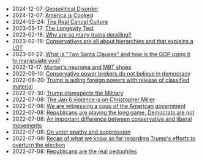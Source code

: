 <link rel="apple-touch-icon" sizes="57x57" href="/apple-icon-57x57.png">
<link rel="apple-touch-icon" sizes="60x60" href="/apple-icon-60x60.png">
<link rel="apple-touch-icon" sizes="72x72" href="/apple-icon-72x72.png">
<link rel="apple-touch-icon" sizes="76x76" href="/apple-icon-76x76.png">
<link rel="apple-touch-icon" sizes="114x114" href="/apple-icon-114x114.png">
<link rel="apple-touch-icon" sizes="120x120" href="/apple-icon-120x120.png">
<link rel="apple-touch-icon" sizes="144x144" href="/apple-icon-144x144.png">
<link rel="apple-touch-icon" sizes="152x152" href="/apple-icon-152x152.png">
<link rel="apple-touch-icon" sizes="180x180" href="/apple-icon-180x180.png">
<link rel="icon" type="image/png" sizes="192x192"  href="/android-icon-192x192.png">
<link rel="icon" type="image/png" sizes="32x32" href="/favicon-32x32.png">
<link rel="icon" type="image/png" sizes="96x96" href="/favicon-96x96.png">
<link rel="icon" type="image/png" sizes="16x16" href="/favicon-16x16.png">
<link rel="manifest" href="/manifest.json">
<meta name="msapplication-TileColor" content="#ffffff">
<meta name="msapplication-TileImage" content="/ms-icon-144x144.png">
<meta name="theme-color" content="#ffffff">

* 2024-12-07: [Geopolitical Disorder](2024-12-07-geopolical-disorder.html)
* 2024-12-07: [America is Cooked](2024-12-07-america-is-cooked.html)
* 2024-05-24: [The Real Cancel Culture](2024-05-24-the-real-cancel-culture.html)
* 2023-05-17: [The Longevity Test](2023-05-17-the-longevity-test.html)
* 2023-02-18: [Why are so many trains derailing?](2023-02-18-train-safety.html)
* 2023-02-18: [Conservatives are all about hierarchies and that explains a LOT](2023-02-18-conservative-hierarchies.html)
* 2023-01-22: [What is "Two Santa Clauses" and how is the GOP using it to manipulate you?](2023-01-22-two-santas.html)
* 2022-12-17: [Morton's neuroma and MBT shoes](2022-12-17-shoes.html)
* 2022-09-10: [Conservative power brokers do not believe in democracy](2022-09-10-conservatives-do-not-believe-in-democracy.html)
* 2022-08-20: [Trump is aiding foreign powers with release of classified material](2022-08-20-trump-classified-material.html)
* 2022-07-30: [Trump disrespects the Military](2022-07-30-trump-disrespects-military.html)
* 2022-07-08: [The Jan 6 violence is on Christopher Miller](2022-07-08-miller-treason.html)
* 2022-07-08: [We are witnessing a coup of the American government](2022-07-08-coup.html)
* 2022-07-08: [Republicans are playing the long game, Democrats are not](2022-07-08-democrats-are-losing.html)
* 2022-07-08: [An important difference between conservative and
  liberal movements](2022-07-08-conservative-vs-liberal.html)
* 2022-07-08: [On voter apathy and suppression](2022-07-08-voter-apathy-and-suppression.html)
* 2022-07-08: [Recap of what we know so far regarding Trump's efforts
  to overturn the election](2022-07-08-trump-insurrection.html)
* 2022-07-08: [Republicans are the real pedophiles](2022-07-08-the-real-pedos.html)
